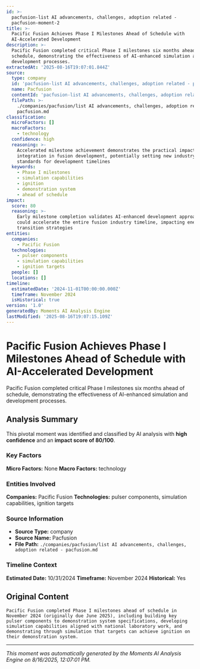```yaml
---
id: >-
  pacfusion-list AI advancements, challenges, adoption related -
  pacfusion-moment-2
title: >-
  Pacific Fusion Achieves Phase I Milestones Ahead of Schedule with
  AI-Accelerated Development
description: >-
  Pacific Fusion completed critical Phase I milestones six months ahead of
  schedule, demonstrating the effectiveness of AI-enhanced simulation and
  development processes.
extractedAt: '2025-08-16T19:07:01.844Z'
source:
  type: company
  id: 'pacfusion-list AI advancements, challenges, adoption related - pacfusion'
  name: Pacfusion
  contentId: 'pacfusion-list AI advancements, challenges, adoption related - pacfusion'
  filePath: >-
    ./companies/pacfusion/list AI advancements, challenges, adoption related -
    pacfusion.md
classification:
  microFactors: []
  macroFactors:
    - technology
  confidence: high
  reasoning: >-
    Accelerated milestone achievement demonstrates the practical impact of AI
    integration in fusion development, potentially setting new industry
    standards for development timelines
  keywords:
    - Phase I milestones
    - simulation capabilities
    - ignition
    - demonstration system
    - ahead of schedule
impact:
  score: 80
  reasoning: >-
    Early milestone completion validates AI-enhanced development approaches and
    could accelerate the entire fusion industry timeline, impacting energy
    transition strategies
entities:
  companies:
    - Pacific Fusion
  technologies:
    - pulser components
    - simulation capabilities
    - ignition targets
  people: []
  locations: []
timeline:
  estimatedDate: '2024-11-01T00:00:00.000Z'
  timeframe: November 2024
  isHistorical: true
version: '1.0'
generatedBy: Moments AI Analysis Engine
lastModified: '2025-08-16T19:07:15.109Z'
---
```

# Pacific Fusion Achieves Phase I Milestones Ahead of Schedule with AI-Accelerated Development

Pacific Fusion completed critical Phase I milestones six months ahead of schedule, demonstrating the effectiveness of AI-enhanced simulation and development processes.

## Analysis Summary

This pivotal moment was identified and classified by AI analysis with **high confidence** and an **impact score of 80/100**.

### Key Factors

**Micro Factors:** None
**Macro Factors:** technology

### Entities Involved

**Companies:** Pacific Fusion
**Technologies:** pulser components, simulation capabilities, ignition targets



### Source Information

- **Source Type:** company
- **Source Name:** Pacfusion
- **File Path:** `./companies/pacfusion/list AI advancements, challenges, adoption related - pacfusion.md`

### Timeline Context

**Estimated Date:** 10/31/2024
**Timeframe:** November 2024
**Historical:** Yes

## Original Content

```
Pacific Fusion completed Phase I milestones ahead of schedule in November 2024 (originally due June 2025), including building key pulser components to demonstration system specifications, developing simulation capabilities aligned with national laboratory work, and demonstrating through simulation that targets can achieve ignition on their demonstration system.
```

---

*This moment was automatically generated by the Moments AI Analysis Engine on 8/16/2025, 12:07:01 PM.*

